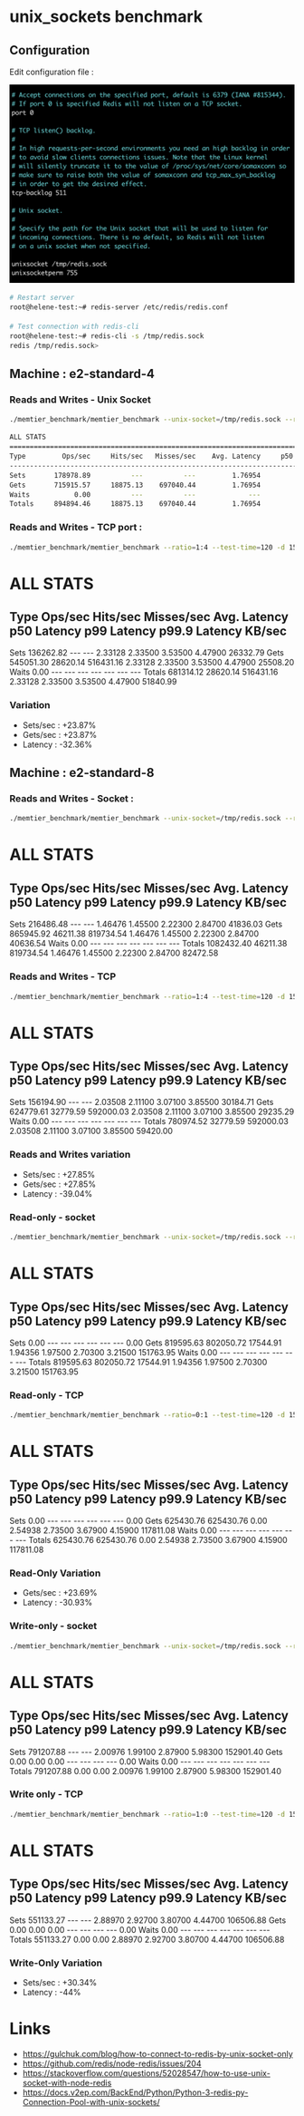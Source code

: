 # unix_sockets benchmark

## Configuration

Edit configuration file : 

![](https://github.com/helenebrulin/unix_sockets/blob/main/Config.png)

```sh 
# Restart server
root@helene-test:~# redis-server /etc/redis/redis.conf

# Test connection with redis-cli
root@helene-test:~# redis-cli -s /tmp/redis.sock
redis /tmp/redis.sock>
```


## Machine : e2-standard-4

### Reads and Writes - Unix Socket
```sh
./memtier_benchmark/memtier_benchmark --unix-socket=/tmp/redis.sock --ratio=1:4 --test-time=120 -d 150 -t 8 -c 5 --pipeline=40
```

```sh
ALL STATS
============================================================================================================================
Type         Ops/sec     Hits/sec   Misses/sec    Avg. Latency     p50 Latency     p99 Latency   p99.9 Latency       KB/sec
----------------------------------------------------------------------------------------------------------------------------
Sets       178978.89          ---          ---         1.76954         1.75900         2.75100         3.40700     34587.72
Gets       715915.57     18875.13    697040.44         1.76954         1.75900         2.75100         3.40700     30707.89
Waits           0.00          ---          ---             ---             ---             ---             ---          ---
Totals     894894.46     18875.13    697040.44         1.76954         1.75900         2.75100         3.40700     65295.61
```


### Reads and Writes - TCP port : 
```sh
./memtier_benchmark/memtier_benchmark --ratio=1:4 --test-time=120 -d 150 -t 8 -c 5 --pipeline=40
```

ALL STATS
============================================================================================================================
Type         Ops/sec     Hits/sec   Misses/sec    Avg. Latency     p50 Latency     p99 Latency   p99.9 Latency       KB/sec
----------------------------------------------------------------------------------------------------------------------------
Sets       136262.82          ---          ---         2.33128         2.33500         3.53500         4.47900     26332.79
Gets       545051.30     28620.14    516431.16         2.33128         2.33500         3.53500         4.47900     25508.20
Waits           0.00          ---          ---             ---             ---             ---             ---          ---
Totals     681314.12     28620.14    516431.16         2.33128         2.33500         3.53500         4.47900     51840.99


### Variation
- Sets/sec : +23.87%
- Gets/sec : +23.87%
- Latency : -32.36%


## Machine : e2-standard-8

### Reads and Writes - Socket : 
```sh
./memtier_benchmark/memtier_benchmark --unix-socket=/tmp/redis.sock --ratio=1:4 --test-time=120 -d 150 -t 8 -c 5 --pipeline=40
```

ALL STATS
============================================================================================================================
Type         Ops/sec     Hits/sec   Misses/sec    Avg. Latency     p50 Latency     p99 Latency   p99.9 Latency       KB/sec
----------------------------------------------------------------------------------------------------------------------------
Sets       216486.48          ---          ---         1.46476         1.45500         2.22300         2.84700     41836.03
Gets       865945.92     46211.38    819734.54         1.46476         1.45500         2.22300         2.84700     40636.54
Waits           0.00          ---          ---             ---             ---             ---             ---          ---
Totals    1082432.40     46211.38    819734.54         1.46476         1.45500         2.22300         2.84700     82472.58


### Reads and Writes - TCP 
```sh
./memtier_benchmark/memtier_benchmark --ratio=1:4 --test-time=120 -d 150 -t 8 -c 5 --pipeline=40
```

ALL STATS
============================================================================================================================
Type         Ops/sec     Hits/sec   Misses/sec    Avg. Latency     p50 Latency     p99 Latency   p99.9 Latency       KB/sec
----------------------------------------------------------------------------------------------------------------------------
Sets       156194.90          ---          ---         2.03508         2.11100         3.07100         3.85500     30184.71
Gets       624779.61     32779.59    592000.03         2.03508         2.11100         3.07100         3.85500     29235.29
Waits           0.00          ---          ---             ---             ---             ---             ---          ---
Totals     780974.52     32779.59    592000.03         2.03508         2.11100         3.07100         3.85500     59420.00

### Reads and Writes variation

- Sets/sec : +27.85%
- Gets/sec : +27.85%
- Latency : -39.04%


### Read-only - socket
```sh
./memtier_benchmark/memtier_benchmark --unix-socket=/tmp/redis.sock --ratio=0:1 --test-time=120 -d 150 -t 8 -c 5 --pipeline=40 
```

ALL STATS
============================================================================================================================
Type         Ops/sec     Hits/sec   Misses/sec    Avg. Latency     p50 Latency     p99 Latency   p99.9 Latency       KB/sec
----------------------------------------------------------------------------------------------------------------------------
Sets            0.00          ---          ---             ---             ---             ---             ---         0.00
Gets       819595.63    802050.72     17544.91         1.94356         1.97500         2.70300         3.21500    151763.95
Waits           0.00          ---          ---             ---             ---             ---             ---          ---
Totals     819595.63    802050.72     17544.91         1.94356         1.97500         2.70300         3.21500    151763.95

### Read-only - TCP
```sh
./memtier_benchmark/memtier_benchmark --ratio=0:1 --test-time=120 -d 150 -t 8 -c 5 --pipeline=40 
```

ALL STATS
============================================================================================================================
Type         Ops/sec     Hits/sec   Misses/sec    Avg. Latency     p50 Latency     p99 Latency   p99.9 Latency       KB/sec
----------------------------------------------------------------------------------------------------------------------------
Sets            0.00          ---          ---             ---             ---             ---             ---         0.00
Gets       625430.76    625430.76         0.00         2.54938         2.73500         3.67900         4.15900    117811.08
Waits           0.00          ---          ---             ---             ---             ---             ---          ---
Totals     625430.76    625430.76         0.00         2.54938         2.73500         3.67900         4.15900    117811.08

### Read-Only Variation
- Gets/sec : +23.69%
- Latency : -30.93%

### Write-only - socket
```sh
./memtier_benchmark/memtier_benchmark --unix-socket=/tmp/redis.sock --ratio=1:0 --test-time=120 -d 150 -t 8 -c 5 --pipeline=40 
```

ALL STATS
============================================================================================================================
Type         Ops/sec     Hits/sec   Misses/sec    Avg. Latency     p50 Latency     p99 Latency   p99.9 Latency       KB/sec
----------------------------------------------------------------------------------------------------------------------------
Sets       791207.88          ---          ---         2.00976         1.99100         2.87900         5.98300    152901.40
Gets            0.00         0.00         0.00             ---             ---             ---             ---         0.00
Waits           0.00          ---          ---             ---             ---             ---             ---          ---
Totals     791207.88         0.00         0.00         2.00976         1.99100         2.87900         5.98300    152901.40


### Write only - TCP
```sh
./memtier_benchmark/memtier_benchmark --ratio=1:0 --test-time=120 -d 150 -t 8 -c 5 --pipeline=40 
```

ALL STATS
============================================================================================================================
Type         Ops/sec     Hits/sec   Misses/sec    Avg. Latency     p50 Latency     p99 Latency   p99.9 Latency       KB/sec
----------------------------------------------------------------------------------------------------------------------------
Sets       551133.27          ---          ---         2.88970         2.92700         3.80700         4.44700    106506.88
Gets            0.00         0.00         0.00             ---             ---             ---             ---         0.00
Waits           0.00          ---          ---             ---             ---             ---             ---          ---
Totals     551133.27         0.00         0.00         2.88970         2.92700         3.80700         4.44700    106506.88

### Write-Only Variation
- Sets/sec : +30.34%
- Latency : -44%

# Links
- https://gulchuk.com/blog/how-to-connect-to-redis-by-unix-socket-only 
- https://github.com/redis/node-redis/issues/204
- https://stackoverflow.com/questions/52028547/how-to-use-unix-socket-with-node-redis 
- https://docs.v2ep.com/BackEnd/Python/Python-3-redis-py-Connection-Pool-with-unix-sockets/ 